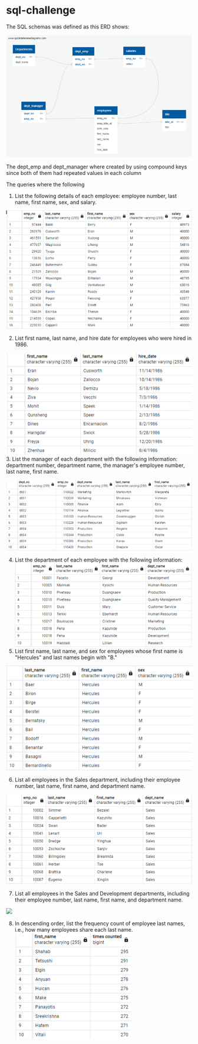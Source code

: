 # sql-challenge

The SQL schemas was defined as this ERD shows:

![](Employee_ERD.png)

The dept_emp and dept_manager where created by using compound keys since both of them had repeated values in each column

The queries where the following 
1. List the following details of each employee: employee number, last name, first name, sex, and salary.

![](Reference_images/1stQuery.png)

2. List first name, last name, and hire date for employees who were hired in 1986.

![](Reference_images/2ndQuery.png)
3. List the manager of each department with the following information: 
department number, department name, the manager's employee number, last name, first name.

![](Reference_images/3rdQuery.png)

4. List the department of each employee with the following information: 
![](Reference_images/4thQuery.png)
5. List first name, last name, and sex for employees whose first name is "Hercules" and last names begin with "B." 

![](Reference_images/5thQuery.png)

6. List all employees in the Sales department, including their employee number, last name, first name, and department name.

![](Reference_images/6thQuery.png)

7. List all employees in the Sales and Development departments, including their employee number, last name, first name, and department name.

![](Reference_images/7thQuery.png1stQuery.png)

8. In descending order, list the frequency count of employee last names, i.e., how many employees share each last name.
![](Reference_images/8thQuery.png)
